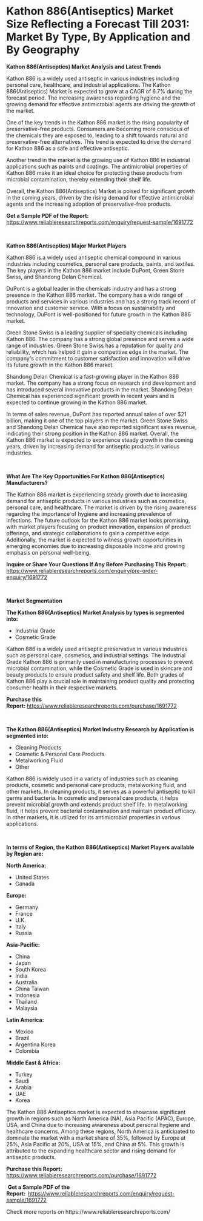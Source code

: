 <p><h1>Kathon 886(Antiseptics) Market Size Reflecting a Forecast Till 2031: Market By Type, By Application and By Geography</h1></p><p><strong>Kathon 886(Antiseptics) Market Analysis and Latest Trends</strong></p>
<p><p>Kathon 886 is a widely used antiseptic in various industries including personal care, healthcare, and industrial applications. The Kathon 886(Antiseptics) Market is expected to grow at a CAGR of 6.7% during the forecast period. The increasing awareness regarding hygiene and the growing demand for effective antimicrobial agents are driving the growth of the market.</p><p>One of the key trends in the Kathon 886 market is the rising popularity of preservative-free products. Consumers are becoming more conscious of the chemicals they are exposed to, leading to a shift towards natural and preservative-free alternatives. This trend is expected to drive the demand for Kathon 886 as a safe and effective antiseptic.</p><p>Another trend in the market is the growing use of Kathon 886 in industrial applications such as paints and coatings. The antimicrobial properties of Kathon 886 make it an ideal choice for protecting these products from microbial contamination, thereby extending their shelf life.</p><p>Overall, the Kathon 886(Antiseptics) Market is poised for significant growth in the coming years, driven by the rising demand for effective antimicrobial agents and the increasing adoption of preservative-free products.</p></p>
<p><strong>Get a Sample PDF of the Report:&nbsp;</strong> <a href="https://www.reliableresearchreports.com/enquiry/request-sample/1691772">https://www.reliableresearchreports.com/enquiry/request-sample/1691772</a></p>
<p>&nbsp;</p>
<p><strong>Kathon 886(Antiseptics) Major Market Players</strong></p>
<p><p>Kathon 886 is a widely used antiseptic chemical compound in various industries including cosmetics, personal care products, paints, and textiles. The key players in the Kathon 886 market include DuPont, Green Stone Swiss, and Shandong Delan Chemical.</p><p>DuPont is a global leader in the chemicals industry and has a strong presence in the Kathon 886 market. The company has a wide range of products and services in various industries and has a strong track record of innovation and customer service. With a focus on sustainability and technology, DuPont is well-positioned for future growth in the Kathon 886 market.</p><p>Green Stone Swiss is a leading supplier of specialty chemicals including Kathon 886. The company has a strong global presence and serves a wide range of industries. Green Stone Swiss has a reputation for quality and reliability, which has helped it gain a competitive edge in the market. The company's commitment to customer satisfaction and innovation will drive its future growth in the Kathon 886 market.</p><p>Shandong Delan Chemical is a fast-growing player in the Kathon 886 market. The company has a strong focus on research and development and has introduced several innovative products in the market. Shandong Delan Chemical has experienced significant growth in recent years and is expected to continue growing in the Kathon 886 market.</p><p>In terms of sales revenue, DuPont has reported annual sales of over $21 billion, making it one of the top players in the market. Green Stone Swiss and Shandong Delan Chemical have also reported significant sales revenue, indicating their strong position in the Kathon 886 market. Overall, the Kathon 886 market is expected to experience steady growth in the coming years, driven by increasing demand for antiseptic products in various industries.</p></p>
<p>&nbsp;</p>
<p><strong>What Are The Key Opportunities For Kathon 886(Antiseptics) Manufacturers?</strong></p>
<p><p>The Kathon 886 market is experiencing steady growth due to increasing demand for antiseptic products in various industries such as cosmetics, personal care, and healthcare. The market is driven by the rising awareness regarding the importance of hygiene and increasing prevalence of infections. The future outlook for the Kathon 886 market looks promising, with market players focusing on product innovation, expansion of product offerings, and strategic collaborations to gain a competitive edge. Additionally, the market is expected to witness growth opportunities in emerging economies due to increasing disposable income and growing emphasis on personal well-being.</p></p>
<p><strong>Inquire or Share Your Questions If Any Before Purchasing This Report:</strong> <a href="https://www.reliableresearchreports.com/enquiry/pre-order-enquiry/1691772">https://www.reliableresearchreports.com/enquiry/pre-order-enquiry/1691772</a></p>
<p>&nbsp;</p>
<p><strong>Market Segmentation</strong></p>
<p><strong>The Kathon 886(Antiseptics) Market Analysis by types is segmented into:</strong></p>
<p><ul><li>Industrial Grade</li><li>Cosmetic Grade</li></ul></p>
<p><p>Kathon 886 is a widely used antiseptic preservative in various industries such as personal care, cosmetics, and industrial settings. The Industrial Grade Kathon 886 is primarily used in manufacturing processes to prevent microbial contamination, while the Cosmetic Grade is used in skincare and beauty products to ensure product safety and shelf life. Both grades of Kathon 886 play a crucial role in maintaining product quality and protecting consumer health in their respective markets.</p></p>
<p><strong>Purchase this Report:&nbsp;</strong><a href="https://www.reliableresearchreports.com/purchase/1691772">https://www.reliableresearchreports.com/purchase/1691772</a></p>
<p>&nbsp;</p>
<p><strong>The Kathon 886(Antiseptics) Market Industry Research by Application is segmented into:</strong></p>
<p><ul><li>Cleaning Products</li><li>Cosmetic & Personal Care Products</li><li>Metalworking Fluid</li><li>Other</li></ul></p>
<p><p>Kathon 886 is widely used in a variety of industries such as cleaning products, cosmetic and personal care products, metalworking fluid, and other markets. In cleaning products, it serves as a powerful antiseptic to kill germs and bacteria. In cosmetic and personal care products, it helps prevent microbial growth and extends product shelf life. In metalworking fluid, it helps prevent bacterial contamination and maintain product efficacy. In other markets, it is utilized for its antimicrobial properties in various applications.</p></p>
<p>&nbsp;</p>
<p><strong>In terms of Region, the Kathon 886(Antiseptics) Market Players available by Region are:</strong></p>
<p>
    <p> <strong> North America: </strong>
        <ul>
            <li>United States</li>
            <li>Canada</li>
        </ul>
        </p> 
    <p> <strong> Europe: </strong>
        <ul>
            <li>Germany</li>
            <li>France</li>
            <li>U.K.</li>
            <li>Italy</li>
            <li>Russia</li>
        </ul>
        </p> 
    <p> <strong> Asia-Pacific: </strong>
        <ul>
            <li>China</li>
            <li>Japan</li>
            <li>South Korea</li>
            <li>India</li>
            <li>Australia</li>
            <li>China Taiwan</li>
            <li>Indonesia</li>
            <li>Thailand</li>
            <li>Malaysia</li>
        </ul>
        </p> 
    <p> <strong> Latin America: </strong>
        <ul>
            <li>Mexico</li>
            <li>Brazil</li>
            <li>Argentina Korea</li>
            <li>Colombia</li>
        </ul>
        </p> 
    <p> <strong> Middle East & Africa: </strong>
        <ul>
            <li>Turkey</li>
            <li>Saudi</li>
            <li>Arabia</li>
            <li>UAE</li>
            <li>Korea</li>
        </ul>
    </p>
    </p>
<p><p>The Kathon 886 Antiseptics market is expected to showcase significant growth in regions such as North America (NA), Asia Pacific (APAC), Europe, USA, and China due to increasing awareness about personal hygiene and healthcare concerns. Among these regions, North America is anticipated to dominate the market with a market share of 35%, followed by Europe at 25%, Asia Pacific at 20%, USA at 15%, and China at 5%. This growth is attributed to the expanding healthcare sector and rising demand for antiseptic products.</p></p>
<p><strong>Purchase this Report: </strong><a href="https://www.reliableresearchreports.com/purchase/1691772">https://www.reliableresearchreports.com/purchase/1691772</a></p>
<p>&nbsp;<strong>Get a Sample PDF of the Report:&nbsp;&nbsp;</strong><a href="https://www.reliableresearchreports.com/enquiry/request-sample/1691772">https://www.reliableresearchreports.com/enquiry/request-sample/1691772</a></p>
<p><strong></strong></p>
<p>Check more reports on https://www.reliableresearchreports.com/</p>